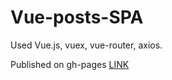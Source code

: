 # Vue-posts-SPA

Used Vue.js, vuex, vue-router, axios.

Published on gh-pages [LINK](https://bran4u.github.io/Vue-posts-SPA/)